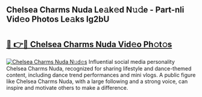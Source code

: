 ## Chelsea Charms Nuda Le𝚊k𝚎d N𝚞𝚍e - Part-nli Vid𝚎o Photos Le𝚊ks Ig2bU

# <h2><a href="http://fbfmm0.evod.top/?m=Chelsea+Charms+Nuda">🔗 👉🔴 Chelsea Charms Nuda Vid𝚎o Ph𝚘t𝚘s</a></h2>

[![Chelsea Charms Nuda N𝚞d𝚎s](https://i.imgur.com/8V9OHl7.gif)](http://fbfmm0.evod.top/?m=Chelsea+Charms+Nuda)
Influential social media personality Chelsea Charms Nuda, recognized for sharing lifestyle and dance-themed content, including dance trend performances and mini vlogs. A public figure like Chelsea Charms Nuda, with a large following and a strong voice, can inspire and motivate others to make a difference. 
